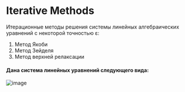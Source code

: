 # Iterative Methods
Итерационные методы решения системы линейных алгебраических уравнений с некоторой точностью ε:

  1. Метод Якоби
  2. Метод Зейделя
  3. Метод верхней релаксации

#### Дана система линейных уравнений следующего вида:
![image](https://user-images.githubusercontent.com/98892141/211419871-a1ae3daf-7fc5-4a12-b291-5f5f2614ea4b.png)
